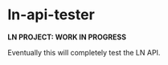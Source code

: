 # ln-api-tester

**LN PROJECT: WORK IN PROGRESS**

Eventually this will completely test the LN API.
